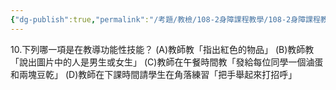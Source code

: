 ```yaml
---
{"dg-publish":true,"permalink":"/考題/教檢/108-2身障課程教學/108-2身障課程教學-第1大題第10題/","tags":["考題","題目","未完"]}
---
```


10.下列哪一項是在教導功能性技能？
(A)教師教「指出紅色的物品」
(B)教師教「說出圖片中的人是男生或女生」
(C)教師在午餐時間教「發給每位同學一個滷蛋和兩塊豆乾」
(D)教師在下課時間請學生在角落練習「把手舉起來打招呼」
